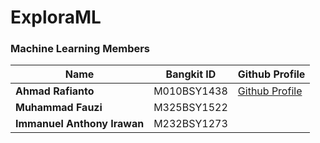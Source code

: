 # ExploraML

### Machine Learning Members
| Name  | Bangkit ID | Github Profile |
| ------------- | ------------- | ------------- |
| **Ahmad Rafianto**  | M010BSY1438   | [Github Profile](https://github.com/arafianto)  |
| **Muhammad Fauzi**  | M325BSY1522    |   |
| **Immanuel Anthony Irawan**  | M232BSY1273   |   |
